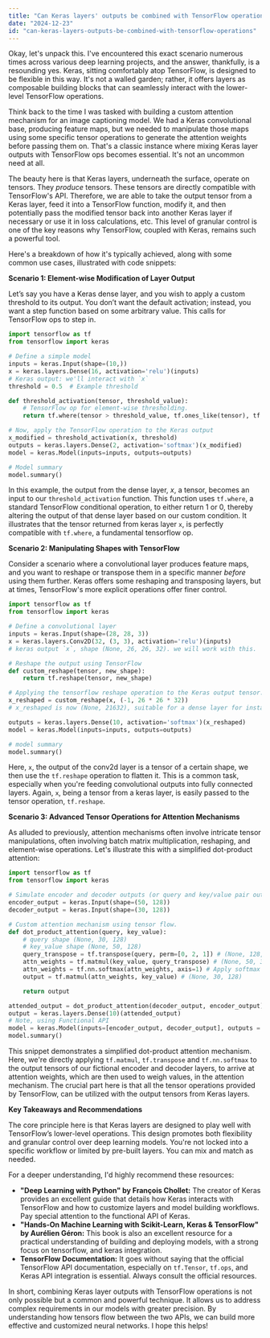 ```yaml
---
title: "Can Keras layers' outputs be combined with TensorFlow operations?"
date: "2024-12-23"
id: "can-keras-layers-outputs-be-combined-with-tensorflow-operations"
---
```


Okay, let's unpack this. I've encountered this exact scenario numerous times across various deep learning projects, and the answer, thankfully, is a resounding yes. Keras, sitting comfortably atop TensorFlow, is designed to be flexible in this way. It's not a walled garden; rather, it offers layers as composable building blocks that can seamlessly interact with the lower-level TensorFlow operations.

Think back to the time I was tasked with building a custom attention mechanism for an image captioning model. We had a Keras convolutional base, producing feature maps, but we needed to manipulate those maps using some specific tensor operations to generate the attention weights before passing them on. That's a classic instance where mixing Keras layer outputs with TensorFlow ops becomes essential. It's not an uncommon need at all.

The beauty here is that Keras layers, underneath the surface, operate on tensors. They *produce* tensors. These tensors are directly compatible with TensorFlow's API. Therefore, we are able to take the output tensor from a Keras layer, feed it into a TensorFlow function, modify it, and then potentially pass the modified tensor back into another Keras layer if necessary or use it in loss calculations, etc. This level of granular control is one of the key reasons why TensorFlow, coupled with Keras, remains such a powerful tool.

Here's a breakdown of how it's typically achieved, along with some common use cases, illustrated with code snippets:

**Scenario 1: Element-wise Modification of Layer Output**

Let’s say you have a Keras dense layer, and you wish to apply a custom threshold to its output. You don’t want the default activation; instead, you want a step function based on some arbitrary value. This calls for TensorFlow ops to step in.

```python
import tensorflow as tf
from tensorflow import keras

# Define a simple model
inputs = keras.Input(shape=(10,))
x = keras.layers.Dense(16, activation='relu')(inputs)
# Keras output: we'll interact with `x`
threshold = 0.5  # Example threshold

def threshold_activation(tensor, threshold_value):
    # TensorFlow op for element-wise thresholding.
    return tf.where(tensor > threshold_value, tf.ones_like(tensor), tf.zeros_like(tensor))

# Now, apply the TensorFlow operation to the Keras output
x_modified = threshold_activation(x, threshold)
outputs = keras.layers.Dense(2, activation='softmax')(x_modified)
model = keras.Model(inputs=inputs, outputs=outputs)

# Model summary
model.summary()
```

In this example, the output from the dense layer, *x*, a tensor, becomes an input to our `threshold_activation` function. This function uses `tf.where`, a standard TensorFlow conditional operation, to either return 1 or 0, thereby altering the output of that dense layer based on our custom condition. It illustrates that the tensor returned from keras layer `x`, is perfectly compatible with `tf.where`, a fundamental tensorflow op.

**Scenario 2: Manipulating Shapes with TensorFlow**

Consider a scenario where a convolutional layer produces feature maps, and you want to reshape or transpose them in a specific manner *before* using them further. Keras offers some reshaping and transposing layers, but at times, TensorFlow's more explicit operations offer finer control.

```python
import tensorflow as tf
from tensorflow import keras

# Define a convolutional layer
inputs = keras.Input(shape=(28, 28, 3))
x = keras.layers.Conv2D(32, (3, 3), activation='relu')(inputs)
# keras output `x`, shape (None, 26, 26, 32). we will work with this.

# Reshape the output using TensorFlow
def custom_reshape(tensor, new_shape):
    return tf.reshape(tensor, new_shape)

# Applying the tensorflow reshape operation to the Keras output tensor.
x_reshaped = custom_reshape(x, (-1, 26 * 26 * 32))
# x_reshaped is now (None, 21632), suitable for a dense layer for instance.

outputs = keras.layers.Dense(10, activation='softmax')(x_reshaped)
model = keras.Model(inputs=inputs, outputs=outputs)

# model summary
model.summary()
```

Here, `x`, the output of the conv2d layer is a tensor of a certain shape, we then use the `tf.reshape` operation to flatten it. This is a common task, especially when you're feeding convolutional outputs into fully connected layers. Again, `x`, being a tensor from a keras layer, is easily passed to the tensor operation, `tf.reshape`.

**Scenario 3: Advanced Tensor Operations for Attention Mechanisms**

As alluded to previously, attention mechanisms often involve intricate tensor manipulations, often involving batch matrix multiplication, reshaping, and element-wise operations. Let's illustrate this with a simplified dot-product attention:

```python
import tensorflow as tf
from tensorflow import keras

# Simulate encoder and decoder outputs (or query and key/value pair output tensors)
encoder_output = keras.Input(shape=(50, 128))
decoder_output = keras.Input(shape=(30, 128))

# Custom attention mechanism using tensor flow.
def dot_product_attention(query, key_value):
    # query shape (None, 30, 128)
    # key_value shape (None, 50, 128)
    query_transpose = tf.transpose(query, perm=[0, 2, 1]) # (None, 128, 30)
    attn_weights = tf.matmul(key_value, query_transpose) # (None, 50, 30)
    attn_weights = tf.nn.softmax(attn_weights, axis=1) # Apply softmax over the 50-dimension
    output = tf.matmul(attn_weights, key_value) # (None, 30, 128)

    return output

attended_output = dot_product_attention(decoder_output, encoder_output)
output = keras.layers.Dense(10)(attended_output)
# Note, using Functional API
model = keras.Model(inputs=[encoder_output, decoder_output], outputs = output)
model.summary()
```

This snippet demonstrates a simplified dot-product attention mechanism. Here, we're directly applying `tf.matmul`, `tf.transpose` and `tf.nn.softmax` to the output tensors of our fictional encoder and decoder layers, to arrive at attention weights, which are then used to weigh values, in the attention mechanism. The crucial part here is that all the tensor operations provided by TensorFlow, can be utilized with the output tensors from Keras layers.

**Key Takeaways and Recommendations**

The core principle here is that Keras layers are designed to play well with TensorFlow’s lower-level operations. This design promotes both flexibility and granular control over deep learning models. You're not locked into a specific workflow or limited by pre-built layers. You can mix and match as needed.

For a deeper understanding, I'd highly recommend these resources:

*   **"Deep Learning with Python" by François Chollet:** The creator of Keras provides an excellent guide that details how Keras interacts with TensorFlow and how to customize layers and model building workflows. Pay special attention to the functional API of Keras.
*   **"Hands-On Machine Learning with Scikit-Learn, Keras & TensorFlow" by Aurélien Géron:** This book is also an excellent resource for a practical understanding of building and deploying models, with a strong focus on tensorflow, and keras integration.
*   **TensorFlow Documentation:** It goes without saying that the official TensorFlow API documentation, especially on `tf.Tensor`, `tf.ops`, and Keras API integration is essential. Always consult the official resources.

In short, combining Keras layer outputs with TensorFlow operations is not only possible but a common and powerful technique. It allows us to address complex requirements in our models with greater precision. By understanding how tensors flow between the two APIs, we can build more effective and customized neural networks. I hope this helps!
